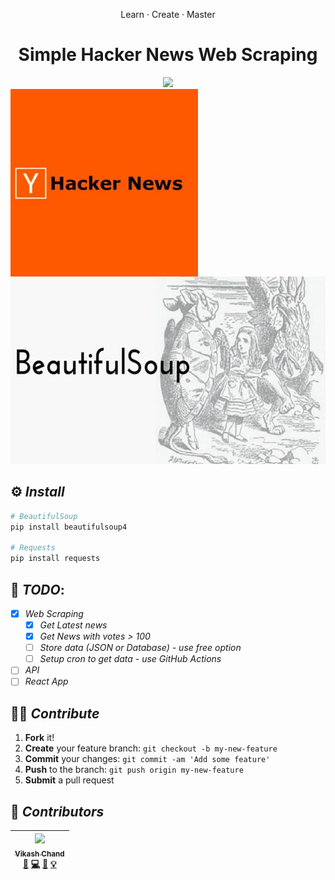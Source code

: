 <div align="center">
    <p>Learn · Create · Master</p>
    <h1>Simple Hacker News Web Scraping</h1>
    <img src='https://forthebadge.com/images/badges/made-with-python.svg' />
    <!-- <img src='https://forthebadge.com/images/badges/uses-HTML.svg' /> -->
</div>

<div>
    <img src="./assests/Hacker%20News.jpg"
        alt="BeautifulSoup"
        style="float: left;width: auto; height: 300px;" />
    <img src="./assests/BeautifulSoup.png"
        alt="BeautifulSoup"
        style="width: auto; height: 300px" />
</div>

## ⚙ **_Install_**

```python
# BeautifulSoup
pip install beautifulsoup4

# Requests
pip install requests
```

## 📃 **_TODO_**:

- [x] _Web Scraping_
  - [x] _Get Latest news_
  - [x] _Get News with votes > 100_
  - [ ] _Store data (JSON or Database) - use free option_
  - [ ] _Setup cron to get data - use GitHub Actions_
- [ ] _API_
- [ ] _React App_

## 🐱‍👤 **_Contribute_**

1. **Fork** it!
2. **Create** your feature branch: `git checkout -b my-new-feature`
3. **Commit** your changes: `git commit -am 'Add some feature'`
4. **Push** to the branch: `git push origin my-new-feature`
5. **Submit** a pull request

## 🧠 **_Contributors_**

<!-- ALL-CONTRIBUTORS-LIST:START - Do not remove or modify this section -->
<!-- prettier-ignore -->
| [<img src="https://avatars1.githubusercontent.com/u/51986613?v=4" width="100px;"/><br /><sub><b>Vikash Chand</b></sub>](https://vikash.ch/)<br />[📖](https://github.com/vikichand//commits?author=vikichand "Documentation") [💻](https://github.com/vikichand/react-js-covid-19/commits?author=vikichand "Code") [🎨](#design-vikichnad "Design") [💡](#example-vikichnad "Examples") |
| :--------------------------------------------------------------------------------------------------------------------------------------------------------------------------------------------------------------------------------------------------------------------------------------------------------------------------------------------------------------------------------------------------: |

<!-- ALL-CONTRIBUTORS-LIST:END -->
